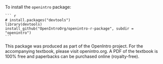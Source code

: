 To install the `openintro` package:

    ``` r
    # install.packages("devtools")
    library(devtools)
    install_github("OpenIntroOrg/openintro-r-package", subdir = "openintro")
    ```

This package was produced as part of the OpenIntro project. For the accompanying textbook, please visit openintro.org. A PDF of the textbook is 100% free and paperbacks can be purchased online (royalty-free).

